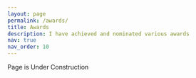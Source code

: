 ```yaml
---
layout: page
permalink: /awards/
title: Awards
description: I have achieved and nominated various awards
nav: true
nav_order: 10
---
```


Page is Under Construction
